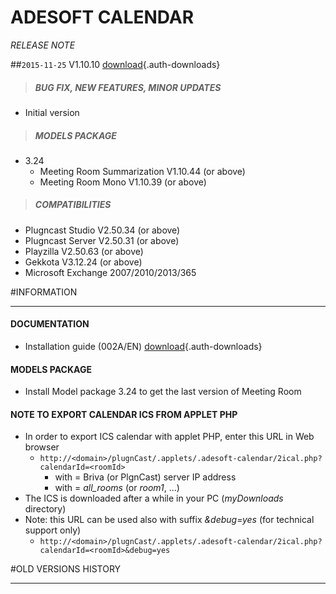 # ADESOFT CALENDAR
*RELEASE NOTE*

##`2015-11-25` V1.10.10 [download](applets/connector-adesoft-V1.10.10/delivery/adesoft-calendar-V1.10.10.saz){.auth-downloads}   
>##### **BUG FIX, NEW FEATURES, MINOR UPDATES**
- Initial version
>##### **MODELS PACKAGE**
- 3.24
	- Meeting Room Summarization V1.10.44 (or above)
	- Meeting Room Mono V1.10.39 (or above)
>##### **COMPATIBILITIES**
- Plugncast Studio V2.50.34 (or above)
- Plugncast Server V2.50.31 (or above)
- Playzilla V2.50.63 (or above)
- Gekkota V3.12.24 (or above)
- Microsoft Exchange 2007/2010/2013/365

#INFORMATION
***********************************************************************
#### **DOCUMENTATION**  
- Installation guide (002A/EN) [download](applets/connector-adesoft-V1.10.10/delivery/adesoft-calendar-user-manual-002A_en.pdf){.auth-downloads}
#### **MODELS PACKAGE**
- Install Model package 3.24 to get the last version of Meeting Room        
#### **NOTE TO EXPORT CALENDAR ICS FROM APPLET PHP**
- In order to export ICS calendar with applet PHP, enter this URL in Web browser  
	- ```http://<domain>/plugnCast/.applets/.adesoft-calendar/2ical.php?calendarId=<roomId>```
		- with <domain> = Briva (or PlgnCast) server IP address
		- with <roomId> = *all_rooms* (or *room1*, ...)   
- The ICS is downloaded after a while in your PC (*myDownloads* directory)
- Note: this URL can be used also with suffix *&debug=yes* (for technical support only)
   - ```http://<domain>/plugnCast/.applets/.adesoft-calendar/2ical.php?calendarId=<roomId>&debug=yes```

#OLD VERSIONS HISTORY
*********************************************************************************************************

